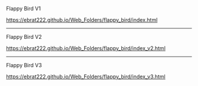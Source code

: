 Flappy Bird V1

https://ebrat222.github.io/Web_Folders/flappy_bird/index.html

--------------

Flappy Bird V2

https://ebrat222.github.io/Web_Folders/flappy_bird/index_v2.html


---------------

Flappy Bird V3

https://ebrat222.github.io/Web_Folders/flappy_bird/index_v3.html

